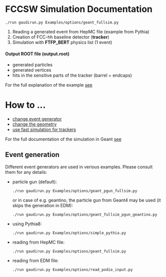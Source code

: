 FCCSW Simulation Documentation
==

~~~{.sh}
./run gaudirun.py Examples/options/geant_fullsim.py
~~~

1. Reading a generated event from HepMC file (example from Pythia)
2. Creation of FCC-hh baseline detector (**tracker**)
3. Simulation with **FTFP_BERT** physics list (1 event)

#### Output ROOT file (**output.root**)

- generated particles
- generated vertices
- hits in the sensitive parts of the tracker (barrel + endcaps)

For the full explanation of the example [see](Geant4fullsim.md#2-example)


# How to ...

* [change event generator](#event-generators)
* [change the geometry](../../Detector/doc/DD4hepInFCCSW.md)
* [use fast simulation for trackers](Geant4fastsim.md#2-example)

For the full documentation of the simulation in Geant [see](Geant4fullsim.md)

## Event generation

Different event generators are used in verious examples. Please consult them for any details:

- particle gun (default):

  ~~~{.sh}
  ./run gaudirun.py Examples/options/geant_pgun_fullsim.py
  ~~~

  or in case of e.g. geantino, the particle gun from Geant4 may be used (it skips the generation in EDM):

  ~~~{.sh}
  ./run gaudirun.py Examples/options/geant_fullsim_pgun_geantino.py
  ~~~

- using Pythia8:

  ~~~{.sh}
  ./run gaudirun.py Examples/options/simple_pythia.py
  ~~~

- reading from HepMC file:

  ~~~{.sh}
  ./run gaudirun.py Examples/options/geant_fullsim.py
  ~~~

- reading from EDM file:

  ~~~{.sh}
  ./run gaudirun.py Examples/options/read_podio_input.py
  ~~~
